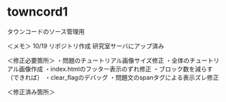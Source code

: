 # towncord1
タウンコードのソース管理用

＜メモ＞
10/19 リポジトリ作成
研究室サーバにアップ済み


＜修正必要箇所＞
・問題のチュートリアル画像サイズ修正
・全体のチュートリアル画像作成
・index.htmlのフッター表示のずれ修正
・ブロック数を減らす（できれば）
・clear_flagのデバッグ
・問題文のspanタグによる表示ズレ修正

＜修正済み箇所＞
